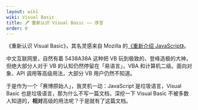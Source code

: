 ```yaml
---
layout: wiki
wiki: Visual Basic
title: 🖊️ 重新认识 Visual Basic —— 序言
order: 0
---
```


《重新认识 Visual Basic》，其名灵感来自 Mozilla 的[《重新介绍 JavaScript》](https://developer.mozilla.org/zh-CN/docs/Web/JavaScript/Language_Overview)。

中文互联网里，自然有着 5438A38A 这种把 VB 玩到极致的、登峰造极的大神，但绝大部分人对于 VB 的认知仍然停留在「易语言」，VBA 和计算机二级。面向对象、API 调用等高级用法，大部分 VB 用户仍然不知道。

于是作为一个「赛博原始人」，我灵机一动：JavaScript 是垃圾语言，Visual Basic 也是垃圾语言，那为什么不写一篇文档，深挖一下 Visual Basic 不被多数人知道的，**相对**高级的用法呢？于是就有了这篇文档。
